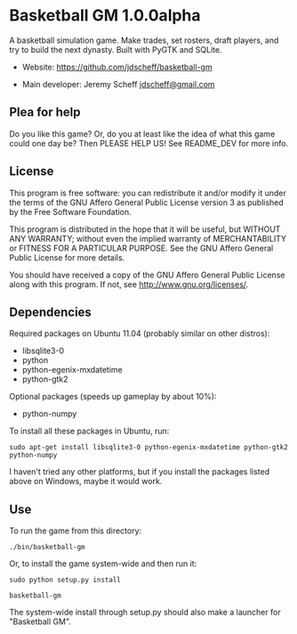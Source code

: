 Basketball GM 1.0.0alpha
========================

A basketball simulation game. Make trades, set rosters, draft players, and try
to build the next dynasty. Built with PyGTK and SQLite.

* Website: https://github.com/jdscheff/basketball-gm

* Main developer: Jeremy Scheff <jdscheff@gmail.com>


Plea for help
-------------

Do you like this game? Or, do you at least like the idea of what this game
could one day be? Then PLEASE HELP US! See README_DEV for more info.


License
-------

This program is free software: you can redistribute it and/or modify it under
the terms of the GNU Affero General Public License version 3 as published by
the Free Software Foundation.

This program is distributed in the hope that it will be useful, but WITHOUT ANY
WARRANTY; without even the implied warranty of MERCHANTABILITY or FITNESS FOR A
PARTICULAR PURPOSE.  See the GNU Affero General Public License for more
details.

You should have received a copy of the GNU Affero General Public License along
with this program.  If not, see <http://www.gnu.org/licenses/>.


Dependencies
------------

Required packages on Ubuntu 11.04 (probably similar on other distros):

* libsqlite3-0
* python
* python-egenix-mxdatetime
* python-gtk2

Optional packages (speeds up gameplay by about 10%):

* python-numpy

To install all these packages in Ubuntu, run:

    sudo apt-get install libsqlite3-0 python-egenix-mxdatetime python-gtk2 python-numpy

I haven't tried any other platforms, but if you install the packages listed
above on Windows, maybe it would work.


Use
---

To run the game from this directory:

    ./bin/basketball-gm

Or, to install the game system-wide and then run it:

    sudo python setup.py install

    basketball-gm

The system-wide install through setup.py should also make a launcher for "Basketball GM".
